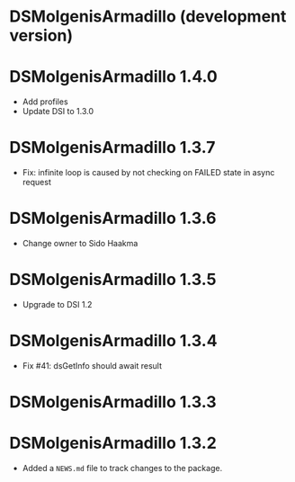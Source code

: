 # DSMolgenisArmadillo (development version)

# DSMolgenisArmadillo 1.4.0
* Add profiles
* Update DSI to 1.3.0

# DSMolgenisArmadillo 1.3.7

* Fix: infinite loop is caused by not checking on FAILED state in async request

# DSMolgenisArmadillo 1.3.6

* Change owner to Sido Haakma

# DSMolgenisArmadillo 1.3.5

* Upgrade to DSI 1.2

# DSMolgenisArmadillo 1.3.4

* Fix #41: dsGetInfo should await result

# DSMolgenisArmadillo 1.3.3

# DSMolgenisArmadillo 1.3.2

* Added a `NEWS.md` file to track changes to the package.
